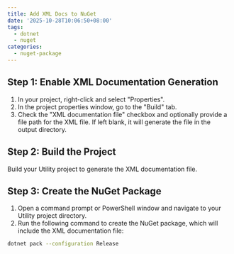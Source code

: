 ```yaml
---
title: Add XML Docs to NuGet
date: '2025-10-28T10:06:50+08:00'
tags:
  - dotnet
  - nuget
categories:
  - nuget-package
---
```

## Step 1: Enable XML Documentation Generation

1. In your project, right-click and select "Properties".
2. In the project properties window, go to the "Build" tab.
3. Check the "XML documentation file" checkbox and optionally provide a file path for the XML file. If left blank, it will generate the file in the output directory.

## Step 2: Build the Project

Build your Utility project to generate the XML documentation file.

## Step 3: Create the NuGet Package

1. Open a command prompt or PowerShell window and navigate to your Utility project directory.
2. Run the following command to create the NuGet package, which will include the XML documentation file:
```bash
dotnet pack --configuration Release
```